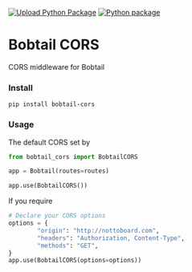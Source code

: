 [![Upload Python Package](https://github.com/joegasewicz/bobtail-cors/actions/workflows/python-publish.yml/badge.svg)](https://github.com/joegasewicz/bobtail-cors/actions/workflows/python-publish.yml)
[![Python package](https://github.com/joegasewicz/bobtail-cors/actions/workflows/python-package.yml/badge.svg)](https://github.com/joegasewicz/bobtail-cors/actions/workflows/python-package.yml)

# Bobtail CORS
CORS middleware for Bobtail

### Install
```
pip install bobtail-cors
```

### Usage
The default CORS set by 
```python
from bobtail_cors import BobtailCORS

app = Bobtail(routes=routes)

app.use(BobtailCORS())

```

If you require
```python
# Declare your CORS options
options = {
        "origin": "http://nottoboard.com",
        "headers": "Authorization, Content-Type",
        "methods": "GET",
}
app.use(BobtailCORS(options=options))
```